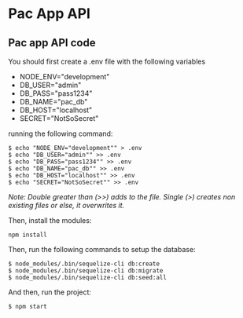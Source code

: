 # Pac App API
## Pac app API code

You should first create a .env file with the following variables

- NODE_ENV="development"
- DB_USER="admin"
- DB_PASS="pass1234"
- DB_NAME="pac_db"
- DB_HOST="localhost"
- SECRET="NotSoSecret"

running the following command:

```shell
$ echo "NODE_ENV="development"" > .env
$ echo "DB_USER="admin"" >> .env
$ echo "DB_PASS="pass1234"" >> .env
$ echo "DB_NAME="pac_db"" >> .env
$ echo "DB_HOST="localhost"" >> .env
$ echo "SECRET="NotSoSecret"" >> .env
```

_Note: Double greater than (>>) adds to the file. Single (>) creates non existing files or else, it overwrites it._

Then, install the modules:

```shell
npm install
```

Then, run the following commands to setup the database:

```shell
$ node_modules/.bin/sequelize-cli db:create
$ node_modules/.bin/sequelize-cli db:migrate
$ node_modules/.bin/sequelize-cli db:seed:all
```

And then, run the project:

```shell
$ npm start
```